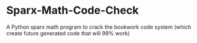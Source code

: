 # Sparx-Math-Code-Check
A Python sparx math program to crack the bookwork code system (which create future generated code that will 99% work)
